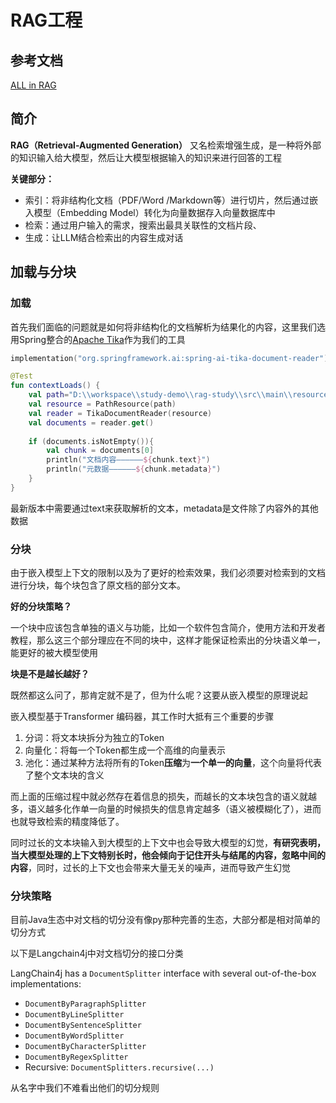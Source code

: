 # RAG工程

## 参考文档

[ALL in RAG](https://datawhalechina.github.io/all-in-rag/#/chapter2/05_text_chunking)

## 简介

**RAG（Retrieval-Augmented Generation）** 又名检索增强生成，是一种将外部的知识输入给大模型，然后让大模型根据输入的知识来进行回答的工程

**关键部分：**

- 索引：将非结构化文档（PDF/Word /Markdown等）进行切片，然后通过嵌入模型（Embedding Model）转化为向量数据存入向量数据库中
- 检索：通过用户输入的需求，搜索出最具关联性的文档片段、
- 生成：让LLM结合检索出的内容生成对话

## 加载与分块

### 加载

首先我们面临的问题就是如何将非结构化的文档解析为结果化的内容，这里我们选用Spring整合的[Apache Tika](https://tika.apache.org/)作为我们的工具

```kotlin
implementation("org.springframework.ai:spring-ai-tika-document-reader")
```

```kotlin
@Test  
fun contextLoads() {  
    val path="D:\\workspace\\study-demo\\rag-study\\src\\main\\resources\\Prompt.pdf"  
    val resource = PathResource(path)  
    val reader = TikaDocumentReader(resource)  
    val documents = reader.get()  
  
    if (documents.isNotEmpty()){  
        val chunk = documents[0]  
        println("文档内容——————${chunk.text}")  
        println("元数据——————${chunk.metadata}")  
    }  
}
```

最新版本中需要通过text来获取解析的文本，metadata是文件除了内容外的其他数据

### 分块

由于嵌入模型上下文的限制以及为了更好的检索效果，我们必须要对检索到的文档进行分块，每个块包含了原文档的部分文本。

**好的分块策略？**

一个块中应该包含单独的语义与功能，比如一个软件包含简介，使用方法和开发者教程，那么这三个部分理应在不同的块中，这样才能保证检索出的分块语义单一，能更好的被大模型使用

**块是不是越长越好？**

既然都这么问了，那肯定就不是了，但为什么呢？这要从嵌入模型的原理说起

嵌入模型基于Transformer 编码器，其工作时大抵有三个重要的步骤

1. 分词：将文本块拆分为独立的Token
2. 向量化：将每一个Token都生成一个高维的向量表示
3. 池化：通过某种方法将所有的Token**压缩**为**一个单一的向量**，这个向量将代表了整个文本块的含义

而上面的压缩过程中就必然存在着信息的损失，而越长的文本块包含的语义就越多，语义越多化作单一向量的时候损失的信息肯定越多（语义被模糊化了），进而也就导致检索的精度降低了。

同时过长的文本块输入到大模型的上下文中也会导致大模型的幻觉，**有研究表明，当大模型处理的上下文特别长时，他会倾向于记住开头与结尾的内容，忽略中间的内容**，同时，过长的上下文也会带来大量无关的噪声，进而导致产生幻觉

### 分块策略

目前Java生态中对文档的切分没有像py那种完善的生态，大部分都是相对简单的切分方式

以下是Langchain4j中对文档切分的接口分类

LangChain4j has a `DocumentSplitter` interface with several out-of-the-box implementations:

- `DocumentByParagraphSplitter`
- `DocumentByLineSplitter`
- `DocumentBySentenceSplitter`
- `DocumentByWordSplitter`
- `DocumentByCharacterSplitter`
- `DocumentByRegexSplitter`
- Recursive: `DocumentSplitters.recursive(...)`

从名字中我们不难看出他们的切分规则


